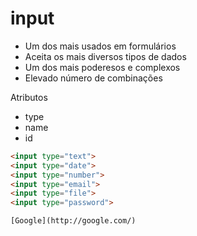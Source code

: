 # input

- Um dos mais usados em formulários
- Aceita os mais diversos tipos de dados
- Um dos mais poderesos e complexos
- Elevado número de combinações

Atributos
- type
- name
- id

```html
<input type="text">
<input type="date">
<input type="number">
<input type="email">
<input type="file">
<input type="password">

[Google](http://google.com/)